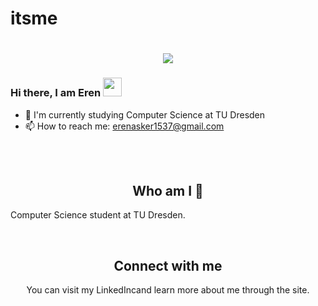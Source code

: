 # itsme
<h1 align="center">
  <a href="https://git.io/typing-svg">
    <img src="https://readme-typing-svg.herokuapp.com/?lines=Hello!+👋;I+am+Eren++Asker&center=true&size=25">
  </a>
</h1>

### Hi there, I am Eren <img src="https://user-images.githubusercontent.com/42378118/110234147-e3259600-7f4e-11eb-95be-0c4047144dea.gif" width="30">

- 💬 I'm currently studying Computer Science at TU Dresden
- 📫 How to reach me: erenasker1537@gmail.com

<br></br>

<h2 align="center">
Who am I 👀 
</h2>
Computer Science student at TU Dresden.   
</p>
<center>
<br>

<h2 align="center">
Connect with me 
</h2>
<p align="center">
  You can visit my LinkedIncand learn more about me through the site. <br>
</p>  
<br>
